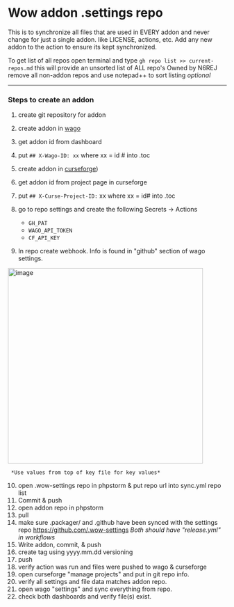 # Wow addon .settings repo

This is to synchronize all files that are used in EVERY addon and never change for just a single addon.
like LICENSE, actions, etc.
Add any new addon to the action to ensure its kept synchronized.

To get list of all repos open terminal and type
```gh repo list >> current-repos.md```
this will provide an unsorted list of ALL repo's Owned by N6REJ
remove all non-addon repos and use notepad++ to sort listing *optional*

<hr>

### Steps to create an addon

1. create git repository for addon
2. create addon in [wago](https://https://addons.wago.io/developers)
3. get addon id from dashboard
4. put ```## X-Wago-ID: xx``` where xx = id # into .toc
5. create addon in [curseforge](https://authors.curseforge.com/dashboard))
6. get addon id from project page in curseforge
7. put ```## X-Curse-Project-ID:``` xx where xx = id# into .toc
8. go to repo settings and create the following Secrets -> Actions

   - ```GH_PAT```
   - ```WAGO_API_TOKEN```
   - ```CF_API_KEY```

9. In repo create webhook.  Info is found in "github" section of wago settings.
<img width="449" alt="image" src="https://user-images.githubusercontent.com/1850089/173345492-e9c57245-209b-4bbd-ab88-058a4d9f9e28.png">
 

     *Use values from top of key file for key values*
10. open .wow-settings repo in phpstorm & put repo url into sync.yml repo list
11. Commit & push
12. open addon repo in phpstorm
13. pull
14. make sure .packager/ and .github have been synced with the settings repo https://github.com/.wow-settings
    *Both should have "release.yml" in workflows*
15. Write addon, commit, & push
16. create tag using yyyy.mm.dd versioning
17. push
18. verify action was run and files were pushed to wago & curseforge
19. open curseforge "manage projects" and put in git repo info.
20. verify all settings and file data matches addon repo.
21. open wago "settings" and sync everything from repo.
22. check both dashboards and verify file\(s\) exist.
